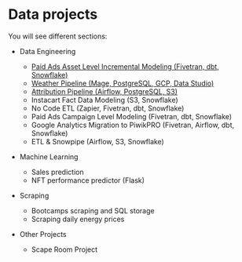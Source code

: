 # Data projects

You will see different sections:

- Data Engineering

  - [Paid Ads Asset Level Incremental Modeling (Fivetran, dbt, Snowflake)](https://github.com/aboyalejandro/data-projects/tree/master/data_engineering/paid_media_incremental_modeling)
  - [Weather Pipeline (Mage, PostgreSQL, GCP, Data Studio)](https://github.com/aboyalejandro/data-projects/tree/master/data_engineering/weather_pipeline)
  - [Attribution Pipeline (Airflow, PostgreSQL, S3)](https://github.com/aboyalejandro/data-projects/tree/master/data_engineering/attribution_pipeline)
  - Instacart Fact Data Modeling (S3, Snowflake)
  - No Code ETL (Zapier, Fivetran, dbt, Snowflake)
  - Paid Ads Campaign Level Modeling (Fivetran, dbt, Snowflake)
  - Google Analytics Migration to PiwikPRO (Fivetran, Airflow, dbt, Snowflake)
  - ETL & Snowpipe (Airflow, S3, Snowflake)
- Machine Learning
  - Sales prediction
  - NFT performance predictor (Flask)
- Scraping
  - Bootcamps scraping and SQL storage
  - Scraping daily energy prices
- Other Projects
  - Scape Room Project
